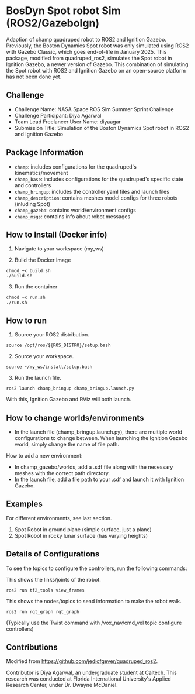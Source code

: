# BosDyn Spot robot Sim (ROS2/GazeboIgn)

Adaption of champ quadruped robot to ROS2 and Ignition Gazebo. Previously, the Boston Dynamics Spot robot was only simulated using ROS2 with Gazebo Classic, which goes end-of-life in January 2025. This package, modified from quadruped_ros2, simulates the Spot robot in Ignition Gazebo, a newer version of Gazebo. This combination of simulating the Spot robot with ROS2 and Ignition Gazebo on an open-source platform has not been done yet.

## Challenge
- Challenge Name: NASA Space ROS Sim Summer Sprint Challenge 
- Challenge Participant: Diya Agarwal
- Team Lead Freelancer User Name: diyaagar
- Submission Title: Simulation of the Boston Dynamics Spot robot in ROS2 and Ignition Gazebo

## Package Information
- `champ`: includes configurations for the quadruped's kinematics/movement
- `champ_base`: includes configurations for the quadruped's specific state and controllers
- `champ_bringup`: includes the controller yaml files and launch files
- `champ_description`: contains meshes model configs for three robots (inluding Spot)
- `champ_gazebo`: contains world/environment configs
- `champ_msgs`: contains info about robot messages

## How to Install (Docker info)

1. Navigate to your workspace (my_ws)

2. Build the Docker Image
```
chmod +x build.sh
./build.sh
```

3. Run the container
```
chmod +x run.sh
./run.sh
```

## How to run
1. Source your ROS2 distribution. 
```
source /opt/ros/${ROS_DISTRO}/setup.bash
```

2. Source your workspace.
```
source ~/my_ws/install/setup.bash
```

3. Run the launch file.
```
ros2 launch champ_bringup champ_bringup.launch.py
```
With this, Ignition Gazebo and RViz will both launch.

## How to change worlds/environments
- In the launch file (champ_bringup.launch.py), there are multiple world configurations to change between. When launching the Ignition Gazebo world, simply change the name of file path.

How to add a new environment:
- In champ_gazebo/worlds, add a .sdf file along with the necessary meshes with the correct path directory.
- In the launch file, add a file path to your .sdf and launch it with Ignition Gazebo.

## Examples
For different environments, see last section.

1. Spot Robot in ground plane (simple surface, just a plane)
2. Spot Robot in rocky lunar surface (has varying heights)

## Details of Configurations
To see the topics to configure the controllers, run the following commands:

This shows the links/joints of the robot.

```
ros2 run tf2_tools view_frames
```

This shows the nodes/topics to send information to make the robot walk.
```
ros2 run rqt_graph rqt_graph
```
(Typically use the Twist command with /vox_nav/cmd_vel topic configure controllers)

## Contributions
Modified from https://github.com/jediofgever/quadruped_ros2.

Contributor is Diya Agarwal, an undergraduate student at Caltech. This research was conducted at Florida International University's Applied Research Center, under Dr. Dwayne McDaniel.